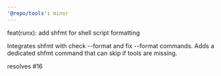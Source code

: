 ```yaml
---
'@repo/tools': minor
---
```


feat(runx): add shfmt for shell script formatting

Integrates shfmt with check --format and fix --format commands.
Adds a dedicated shfmt command that can skip if tools are missing.

resolves #16
